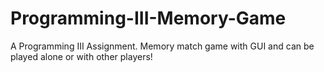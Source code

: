 # Programming-III-Memory-Game

A Programming III Assignment. Memory match game with GUI and can be played alone or with other players!
